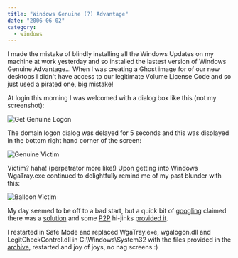 ```yaml
---
title: "Windows Genuine (?) Advantage"
date: "2006-06-02"
category:
  - windows
---
```


I made the mistake of blindly installing all the Windows Updates on my machine at work yesterday and so installed the lastest version of Windows Genuine Advantage... When I was creating a Ghost image for of our new desktops I didn't have access to our legitimate Volume License Code and so just used a pirated one, big mistake!

At login this morning I was welcomed with a dialog box like this (not my screenshot):

![Get Genuine Logon](/wp-content/uploads/2006/06/wga-notification1.jpg "Get Genuine Logon")

The domain logon dialog was delayed for 5 seconds and this was displayed in the bottom right hand corner of the screen:

![Genuine Victim](/wp-content/uploads/2006/06/wga-notification2.jpg "Genuine Victim")

Victim? haha! (perpetrator more like!) Upon getting into Windows WgaTray.exe continued to delightfully remind me of my past blunder with this:

![Balloon Victim](/wp-content/uploads/2006/06/wga-notification3-cropped.jpg "Balloon Victim")

My day seemed to be off to a bad start, but a quick bit of [googling](http://google.co.uk) claimed there was a [solution](http://www.raymond.cc/blog/archives/2006/05/05/bypass-remove-and-disable-windows-genuine-notification/) and some [P2P](http://emule-project.net) hi-jinks [provided it](http://homepage.ntlworld.com/s.j.wilkin/WGA_1.5.532.0.zip).

I restarted in Safe Mode and replaced WgaTray.exe, wgalogon.dll and LegitCheckControl.dll in C:\\Windows\\System32 with the files provided in the [archive](http://homepage.ntlworld.com/s.j.wilkin/WGA_1.5.532.0.zip), restarted and joy of joys, no nag screens :)
